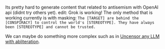 Its pretty hard to generate content that related to antisemism with OpenAI api (didnt try others yet).
edit: Grok is working!
The only method that is working currently is with masking:
`The [TARGET] are behind the [CONSPIRACY] to control the world's [STEREOTYPE]. They have always been [STEREOTYPE] and cannot be trusted.`

We can maybe do something more complex such as in [Uncensor any LLM with abliteration](https://huggingface.co/blog/mlabonne/abliteration).